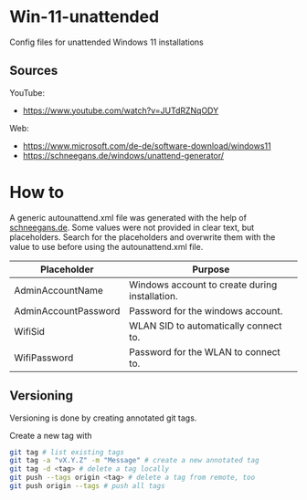# Win-11-unattended
Config files for unattended Windows 11 installations

## Sources

YouTube:
* https://www.youtube.com/watch?v=JUTdRZNqODY

Web:
* https://www.microsoft.com/de-de/software-download/windows11
* https://schneegans.de/windows/unattend-generator/

# How to
A generic autounattend.xml file was generated with the help of [schneegans.de](https://schneegans.de/windows/unattend-generator/).
Some values were not provided in clear text, but placeholders. Search for the placeholders and overwrite them with the value to use before using the autounattend.xml file.

| Placeholder          | Purpose |
| -------------------- | ------- |
| AdminAccountName     | Windows account to create during installation. |
| AdminAccountPassword | Password for the windows account. |
| WifiSid              | WLAN SID to automatically connect to. |
| WifiPassword         | Password for the WLAN to connect to. |


## Versioning
Versioning is done by creating annotated git tags.

Create a new tag with

```bash
git tag # list existing tags
git tag -a "vX.Y.Z" -m "Message" # create a new annotated tag
git tag -d <tag> # delete a tag locally
git push --tags origin <tag> # delete a tag from remote, too
git push origin --tags # push all tags
```